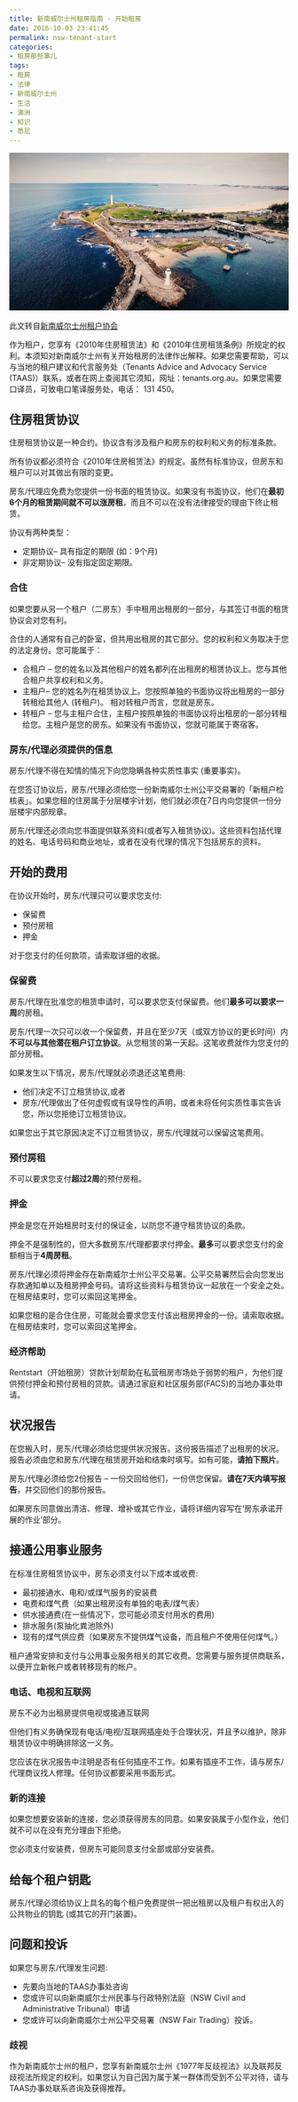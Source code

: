 ```yaml
---
title: 新南威尔士州租房指南 - 开始租房
date: 2016-10-03 23:41:45
permalink: nsw-tenant-start
categories:
- 租房那些事儿
tags:
- 租房
- 法律
- 新南威尔士州
- 生活
- 澳洲
- 知识
- 悉尼
---
```


![悉尼租房](/uploads/2016/10/wollongong.jpg)

此文转自[新南威尔士州租户协会](http://www.tenants.org.au/)

作为租户，您享有《2010年住房租赁法》和《2010年住房租赁条例》所规定的权利。本须知对新南威尔士州有关开始租房的法律作出解释。如果您需要帮助，可以与当地的租户建议和代言服务处（Tenants Advice and Advocacy Service (TAAS)）联系，或者在网上查阅其它须知，网址：tenants.org.au。如果您需要口译员，可致电口笔译服务处，电话： 131 450。
<!-- more -->
## 住房租赁协议

住房租赁协议是一种合约。协议含有涉及租户和房东的权利和义务的标准条款。

所有协议都必须符合《2010年住房租赁法》的规定。虽然有标准协议，但房东和租户可以对其做出有限的变更。

房东/代理应免费为您提供一份书面的租赁协议。如果没有书面协议，他们在**最初6个月的租赁期间就不可以涨房租**，而且不可以在没有法律接受的理由下终止租赁。

协议有两种类型：

- 定期协议– 具有指定的期限 (如：9个月)
- 非定期协议– 没有指定固定期限。

### 合住

如果您要从另一个租户（二房东）手中租用出租房的一部分，与其签订书面的租赁协议会对您有利。

合住的人通常有自己的卧室，但共用出租房的其它部分。您的权利和义务取决于您的法定身份。您可能属于：

- 合租户 – 您的姓名以及其他租户的姓名都列在出租房的租赁协议上。您与其他合租户共享权利和义务。
- 主租户– 您的姓名列在租赁协议上。您按照单独的书面协议将出租房的一部分转租给其他人 (转租户)。    相对转租户而言，您就是房东。
- 转租户 – 您与主租户合住，主租户按照单独的书面协议将出租房的一部分转租给您。主租户是您的房东。如果没有书面协议，您就可能属于寄宿客。

### 房东/代理必须提供的信息

房东/代理不得在知情的情况下向您隐瞒各种实质性事实 (重要事实)。

在您签订协议后，房东/代理必须给您一份新南威尔士州公平交易署的「新租户检核表」。如果您租的住房属于分层楼宇计划，他们就必须在7日内向您提供一份分层楼宇内部规章。

房东/代理还必须向您书面提供联系资料(或者写入租赁协议)。这些资料包括代理的姓名、电话号码和商业地址，或者在没有代理的情况下包括房东的资料。

## 开始的费用

在协议开始时，房东/代理只可以要求您支付:

- 保留费
- 预付房租
- 押金

对于您支付的任何款项，请索取详细的收据。

### 保留费

房东/代理在批准您的租赁申请时，可以要求您支付保留费。他们**最多可以要求一周**的房租。

房东/代理一次只可以收一个保留费，并且在至少7天（或双方协议的更长时间）内**不可以与其他潜在租户订立协议**。从您租赁的第一天起。这笔收费就作为您支付的部分房租。

如果发生以下情况，房东/代理就必须退还这笔费用:

- 他们决定不订立租赁协议,或者
- 房东/代理做出了任何虚假或有误导性的声明，或者未将任何实质性事实告诉您，所以您拒绝订立租赁协议。

如果您出于其它原因决定不订立租赁协议，房东/代理就可以保留这笔费用。

### 预付房租

不可以要求您支付**超过2周**的预付房租。

### 押金

押金是您在开始租房时支付的保证金，以防您不遵守租赁协议的条款。

押金不是强制性的，但大多数房东/代理都要求付押金。**最多**可以要求您支付的金额相当于**4周房租**。

房东/代理必须将押金存在新南威尔士州公平交易署。公平交易署然后会向您发出存款通知单以及租房押金号码。请将这些资料与租赁协议一起放在一个安全之处。在租房结束时，您可以索回这笔押金。

如果您租的是合住住房，可能就会要求您支付该出租房押金的一份。请索取收据。在租房结束时，您可以索回这笔押金。

### 经济帮助

Rentstart（开始租房）贷款计划帮助在私营租房市场处于弱势的租户，为他们提供预付押金和预付房租的贷款。请通过家庭和社区服务部(FACS)的当地办事处申请。

## 状况报告

在您搬入时，房东/代理必须给您提供状况报告。这份报告描述了出租房的状况。报告必须由您和房东/代理在租赁房开始和结束时填写。如有可能，**请拍下照片**。

房东/代理必须给您2份报告 – 一份交回给他们，一份供您保留。**请在7天内填写报告**，幷交回他们的那份报告。

如果房东同意做出清洁、修理、增补或其它作业，请将详细内容写在‘房东承诺开展的作业’部分。

## 接通公用事业服务

在标准住房租赁协议中，房东必须支付以下成本或收费:

- 最初接通水、电和/或煤气服务的安装费
- 电费和煤气费（如果出租房没有单独的电表/煤气表）
- 供水接通费(在一些情况下，您可能必须支付用水的费用)
- 排水服务(泵抽化粪池除外)
- 现有的煤气供应费（如果房东不提供煤气设备，而且租户不使用任何煤气。）

租户通常安排和支付与公用事业服务相关的其它收费。您需要与服务提供商联系，以便开立新帐户或者转移现有的帐户。

### 电话、电视和互联网

房东不必为出租房提供电视或接通互联网

但他们有义务确保现有电话/电视/互联网插座处于合理状况，幷且予以维护，除非租赁协议中明确排除这一义务。

您应该在状况报告中注明是否有任何插座不工作。如果有插座不工作，请与房东/代理商议找人修理。任何协议都要采用书面形式。

### 新的连接

如果您想要安装新的连接，您必须获得房东的同意。如果安装属于小型作业，他们就不可以在没有充分理由下拒绝。

您必须支付安装费，但房东可能同意支付全部或部分安装费。

## 给每个租户钥匙

房东/代理必须给协议上具名的每个租户免费提供一把出租房以及租户有权出入的公共物业的钥匙 (或其它的开门装置)。

## 问题和投诉

如果您与房东/代理发生问题:

- 先要向当地的TAAS办事处咨询
- 您或许可以向新南威尔士州民事与行政特别法庭（NSW Civil and Administrative Tribunal）申请
- 您或许可以向新南威尔士州公平交易署（NSW Fair Trading）投诉。

### 歧视

作为新南威尔士州的租户，您享有新南威尔士州《1977年反歧视法》以及联邦反歧视法所规定的权利。如果您认为自己因为属于某一群体而受到不公平对待，请与TAAS办事处联系咨询及获得推荐。
